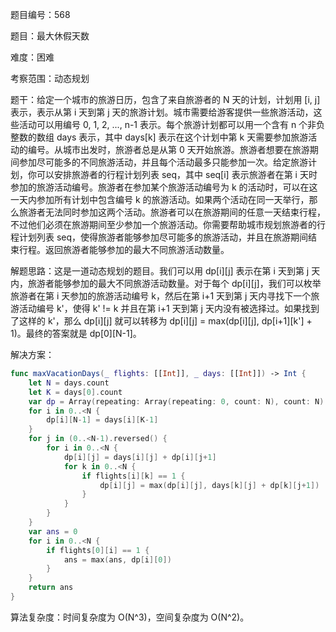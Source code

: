 题目编号：568

题目：最大休假天数

难度：困难

考察范围：动态规划

题干：给定一个城市的旅游日历，包含了来自旅游者的 N 天的计划，计划用 [i, j] 表示，表示从第 i 天到第 j 天的旅游计划。城市需要给游客提供一些旅游活动，这些活动可以用编号 0, 1, 2, ..., n-1 表示。每个旅游计划都可以用一个含有 n 个非负整数的数组 days 表示，其中 days[k] 表示在这个计划中第 k 天需要参加旅游活动的编号。从城市出发时，旅游者总是从第 0 天开始旅游。旅游者想要在旅游期间参加尽可能多的不同旅游活动，并且每个活动最多只能参加一次。给定旅游计划，你可以安排旅游者的行程计划列表 seq，其中 seq[i] 表示旅游者在第 i 天时参加的旅游活动编号。旅游者在参加某个旅游活动编号为 k 的活动时，可以在这一天内参加所有计划中包含编号 k 的旅游活动。如果两个活动在同一天举行，那么旅游者无法同时参加这两个活动。旅游者可以在旅游期间的任意一天结束行程，不过他们必须在旅游期间至少参加一个旅游活动。你需要帮助城市规划旅游者的行程计划列表 seq，使得旅游者能够参加尽可能多的旅游活动，并且在旅游期间结束行程。返回旅游者能够参加的最大不同旅游活动数量。

解题思路：这是一道动态规划的题目。我们可以用 dp[i][j] 表示在第 i 天到第 j 天内，旅游者能够参加的最大不同旅游活动数量。对于每个 dp[i][j]，我们可以枚举旅游者在第 i 天参加的旅游活动编号 k，然后在第 i+1 天到第 j 天内寻找下一个旅游活动编号 k'，使得 k' != k 并且在第 i+1 天到第 j 天内没有被选择过。如果找到了这样的 k'，那么 dp[i][j] 就可以转移为 dp[i][j] = max(dp[i][j], dp[i+1][k'] + 1)。最终的答案就是 dp[0][N-1]。

解决方案：

```swift
func maxVacationDays(_ flights: [[Int]], _ days: [[Int]]) -> Int {
    let N = days.count
    let K = days[0].count
    var dp = Array(repeating: Array(repeating: 0, count: N), count: N)
    for i in 0..<N {
        dp[i][N-1] = days[i][K-1]
    }
    for j in (0..<N-1).reversed() {
        for i in 0..<N {
            dp[i][j] = days[i][j] + dp[i][j+1]
            for k in 0..<N {
                if flights[i][k] == 1 {
                    dp[i][j] = max(dp[i][j], days[k][j] + dp[k][j+1])
                }
            }
        }
    }
    var ans = 0
    for i in 0..<N {
        if flights[0][i] == 1 {
            ans = max(ans, dp[i][0])
        }
    }
    return ans
}
```

算法复杂度：时间复杂度为 O(N^3)，空间复杂度为 O(N^2)。